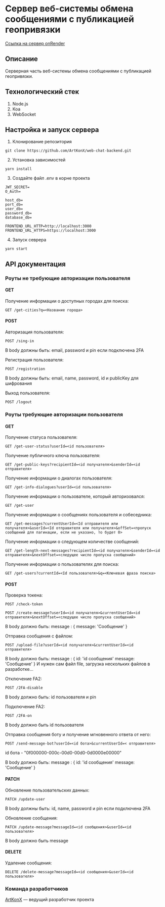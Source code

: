 # Сервер веб-системы обмена сообщениями с публикацией геопривязки

[Ссылка на сервер onRender](https://web-chat-backend-s29s.onrender.com)

## Описание
Серверная часть веб-системы обмена сообщениями с публикацией геопривязки.

## Технологический стек
1. Node.js
2. Koa
3. WebSocket

## Настройка и запуск сервера

1. Клонирование репозитория
```
git clone https://github.com/ArtKonX/web-chat-backend.git
```

2. Установка зависимостей
```
yarn install
```

3. Создайте файл .env в корне проекта
```
JWT_SECRET=
O_Auth=

host_db=
port_db=
user_db=
password_db=
database_db=

FRONTEND_URL_HTTP=http://localhost:3000
FRONTEND_URL_HTTPS=https://localhost:3000

```

4. Запуск севрера
```
yarn start
```

## API документация

### Роуты не требующие авторизации пользователя

#### GET

Получение информации о доступных городах для поиска:
```
GET /get-cities?q=<Название города>
```

#### POST

Авторизация пользователя:
```
POST /sing-in
```
В body должны быть: email, password и pin если подключена 2FA

Регистрация пользователя:
```
POST /registration
```
В body должны быть: email, name, password, id и publicKey для шифрования

Выход пользователя:
```
POST /logout
```

### Роуты требующие авторизации пользователя

#### GET

Получение статуса пользователя:
```
GET /get-user-status?userId=<id пользователя>
```

Получение публичного ключа пользователя:
```
GET /get-public-keys?recipientId=<id получателя>&senderId=<id отправителя>
```

Получение информации о диалогах пользователя:
```
GET /get-info-dialogues?userId=<id пользователя>
```

Получение информации о пользователе, который авторизовался:
```
GET /get-user
```

Получение информации о сообщениях пользователя и собеседника:
```
GET /get-messages?currentUserId=<Id отправителя или получателя>&userId=<Id отправителя или получателя>&offSet=<пропуск сообщений для пагинации, если не указано, то будет 0>
```

Получение информации о следующем количестве сообщений:
```
GET /get-length-next-messages?recipientId=<id получателя>&senderId=<id отправителя>&nextOffset=<следущее число пропуска сообщений>
```

Получение информации о пользователях для поиска:
```
GET /get-users?currentId=<Id пользователя>&q=<Ключевая фраза поиска>
```

#### POST

Проверка токена:
```
POST /check-token
```

```
POST /create-message?userId=<id получателя>&currentUserId=<id отправителя>&nextOffset=<следущее число пропуска сообщений>
```
В body должно быть: message : {
    message: 'Сообщение'
}

Отправка сообщения с файлом:
```
POST /upload-file?userId=<id получателя>&currentUserId=<id отправителя>
```
В body должно быть: message : {
    id: 'id сообщения'
    message: 'Сообщение'
}
И нужен сам файл file, загрузка нескольких файлов в разработке...


Отключение FA2:
```
POST /2FA-disable
```
В body должно быть: id пользователя и pin

Подключение FA2:
```
POST /2FA-on
```
В body должно быть id пользователя

Отправка сообщения боту и получение мгновенного ответа от него:
```
POST /send-message-bot?userId=<id бота>&currentUserId=< отправителя>
```
id бота - "0f000000-000c-00d0-00d0-0d0000e00000"

В body должно быть: message : {
    id: 'id сообщения'
    message: 'Сообщение'
}

#### PATCH

Обновление пользовательских данных:
```
PATCH /update-user
```
В body должны быть: id, name, password и pin если подключена 2FA

Обновление сообщения:
```
PATCH /update-message?messageId=<id сообщения>&userId=<id пользователя>
```
В body должно быть message

#### DELETE

Удаление сообщения:
```
DELETE /delete-message?messageId=<id сообщения>&userId=<id пользователя>
```

### Команда разработчиков
<a href="https://github.com/ArtKonX" >ArtKonX</a> — ведущий разработчик проекта